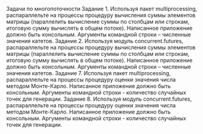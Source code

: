 Задачи по многопоточности
Задание 1. Используя пакет multiprocessing, распараллельте на процессы процедуру
вычисления суммы элементов матрицы (параллелить вычисление суммы по столбцам или
строкам, итоговую сумму вычислять в общем потоке). Написанное приложение должно
быть консольным. Аргументы командной строки – численные значения катетов.
Задание 2. Используя модуль concurrent.futures, распараллельте на процессы процедуру
вычисления суммы элементов матрицы (параллелить вычисление суммы по столбцам или
строкам, итоговую сумму вычислять в общем потоке). Написанное приложение должно
быть консольным. Аргументы командной строки – численные значения катетов.
Задание 7. Используя пакет multiprocessing, распараллельте на процессы процедуру
оценки значения числа методом Монте-Карло. Написанное приложение должно быть
консольным. Аргументы командной строки - количество случайных точек для генерации.
Задание 8. Используя модуль concurrent.futures, распараллельте на процессы процедуру
оценки значения числа методом Монте-Карло. Написанное приложение должно быть
консольным. Аргументы командной строки - количество случайных точек для генерации.

